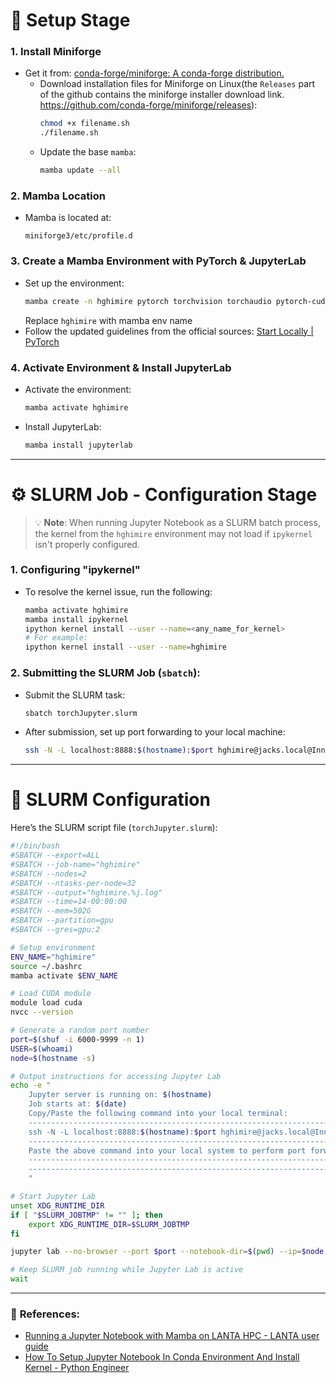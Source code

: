 
# 🚀 Setup Stage 

### 1. Install Miniforge
- Get it from: [conda-forge/miniforge: A conda-forge distribution.](https://github.com/conda-forge/miniforge)
    - Download installation files for Miniforge on Linux(the `Releases` part of the github contains the miniforge installer download link. https://github.com/conda-forge/miniforge/releases):
      ```bash
      chmod +x filename.sh
      ./filename.sh
      ```
    - Update the base `mamba`:
      ```bash
      mamba update --all
      ```
      
### 2. Mamba Location
- Mamba is located at:
  ```
  miniforge3/etc/profile.d
  ```

### 3. Create a Mamba Environment with PyTorch & JupyterLab
- Set up the environment:
  ```bash
  mamba create -n hghimire pytorch torchvision torchaudio pytorch-cuda=11.8 jupyterlab -c pytorch -c nvidia
  ```
  Replace `hghimire` with mamba env name
- Follow the updated guidelines from the official sources:
  [Start Locally | PyTorch](https://pytorch.org/get-started/locally/)

### 4. Activate Environment & Install JupyterLab
- Activate the environment:
  ```bash
  mamba activate hghimire
  ```
- Install JupyterLab:
  ```bash
  mamba install jupyterlab
  ```

---

# ⚙️ SLURM Job - Configuration Stage 

> 💡 **Note**: When running Jupyter Notebook as a SLURM batch process, the kernel from the `hghimire` environment may not load if `ipykernel` isn't properly configured.

### 1. Configuring "ipykernel"
- To resolve the kernel issue, run the following:
  ```bash
  mamba activate hghimire
  mamba install ipykernel
  ipython kernel install --user --name=<any_name_for_kernel>
  # For example:
  ipython kernel install --user --name=hghimire
  ```

### 2. Submitting the SLURM Job (`sbatch`):
- Submit the SLURM task:
  ```bash
  sbatch torchJupyter.slurm
  ```
- After submission, set up port forwarding to your local machine:
  ```bash
  ssh -N -L localhost:8888:$(hostname):$port hghimire@jacks.local@Innovator.sdstate.edu
  ```

---

# 🔧 SLURM Configuration 

Here’s the SLURM script file (`torchJupyter.slurm`):

```bash
#!/bin/bash
#SBATCH --export=ALL
#SBATCH --job-name="hghimire"
#SBATCH --nodes=2
#SBATCH --ntasks-per-node=32
#SBATCH --output="hghimire.%j.log"
#SBATCH --time=14-00:00:00
#SBATCH --mem=502G
#SBATCH --partition=gpu
#SBATCH --gres=gpu:2

# Setup environment
ENV_NAME="hghimire"
source ~/.bashrc
mamba activate $ENV_NAME

# Load CUDA module
module load cuda
nvcc --version

# Generate a random port number
port=$(shuf -i 6000-9999 -n 1)
USER=$(whoami)
node=$(hostname -s)

# Output instructions for accessing Jupyter Lab
echo -e "
    Jupyter server is running on: $(hostname)
    Job starts at: $(date)
    Copy/Paste the following command into your local terminal:
    --------------------------------------------------------------------
    ssh -N -L localhost:8888:$(hostname):$port hghimire@jacks.local@Innovator.sdstate.edu
    --------------------------------------------------------------------
    Paste the above command into your local system to perform port forwarding.
    --------------------------------------------------------------------
    --------------------------------------------------------------------
    "

# Start Jupyter Lab
unset XDG_RUNTIME_DIR
if [ "$SLURM_JOBTMP" != "" ]; then
    export XDG_RUNTIME_DIR=$SLURM_JOBTMP
fi

jupyter lab --no-browser --port $port --notebook-dir=$(pwd) --ip=$node --NotebookApp.token='' --NotebookApp.password=''

# Keep SLURM job running while Jupyter Lab is active
wait
```

---

### 🔗 **References**:
- [Running a Jupyter Notebook with Mamba on LANTA HPC - LANTA user guide](https://confluence.atlassian.net)
- [How To Setup Jupyter Notebook In Conda Environment And Install Kernel - Python Engineer](https://python-engineer.com)

